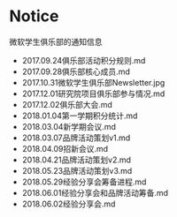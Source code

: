 # Notice
微软学生俱乐部的通知信息

- 2017.09.24俱乐部活动积分规则.md
- 2017.09.28俱乐部核心成员.md
- 2017.10.31微软学生俱乐部Newsletter.jpg
- 2017.12.01研究院项目俱乐部参与情况.md
- 2017.12.02俱乐部大会.md
- 2018.01.04第一学期积分统计.md
- 2018.03.04新学期会议.md
- 2018.03.07品牌活动策划v1.md
- 2018.04.09招新会议.md
- 2018.04.21品牌活动策划v2.md
- 2018.05.23品牌活动策划v3.md
- 2018.05.29经验分享会筹备进程.md
- 2018.06.01经验分享会和品牌活动筹备.md
- 2018.06.02经验分享会.md
